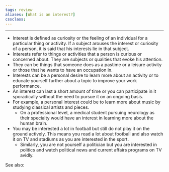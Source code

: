 ```yaml
---
tags: review 
aliases: [What is an interest?]
cssclass: 
---
```

---

- Interest is defined as curiosity or the feeling of an individual for a particular thing or activity. If a subject arouses the interest or curiosity of a person, it is said that his interests lie in that subject. 
- Interests refer to things or activities that a person is curious or concerned about. They are subjects or qualities that evoke his attention. 
- They can be things that someone does as a pastime or a leisure activity or those that he wants to have an occupation in. 
- Interests can be a personal desire to learn more about an activity or to educate yourself further about a topic to improve your work performance. 
- An interest can last a short amount of time or you can participate in it sporadically without the need to pursue it on an ongoing basis.
- For example, a personal interest could be to learn more about music by studying classical artists and pieces. 
	- On a professional level, a medical student pursuing neurology as their specialty would have an interest in learning more about the human brain.
- You may be interested a lot in football but still do not play it on the ground actively. This means you read a lot about football and also watch it on TV and stadiums as you are interested in the sport. 
	- Similarly, you are not yourself a politician but you are interested in politics and watch political news and current affairs programs on TV avidly.

See also:



